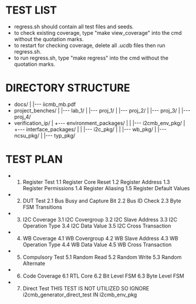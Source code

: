 # TEST LIST
- regress.sh should contain all test files and seeds.
- to check existing coverage, type "make view_coverage" into the cmd without the quotation marks.
- to restart for checking coverage, delete all .ucdb files then run regress.sh.
- to run regress.sh, type "make regress" into the cmd without the quotation marks.

# DIRECTORY STRUCTURE

+ docs/
|   |--- iicmb_mb.pdf
+ project_benches/
|   |--- lab_1/
|   |--- proj_1/
|   |--- proj_2/
|   |--- proj_3/
|   |--- proj_4/
+ verification_ip/
|	+--- environment_packages/
|   |   |--- i2cmb_env_pkg/
|	+--- interface_packages/
|   |   |--- i2c_pkg/
|   |   |--- wb_pkg/
|   |--- ncsu_pkg/
|   |--- typ_pkg/

# TEST PLAN 
- 1. Register Test
	1.1 Register Core Reset
	1.2 Register Address
	1.3 Register Permissions
	1.4 Register Aliasing
	1.5 Register Default Values

- 2. DUT Test
	2.1 Bus Busy and Capture Bit
	2.2 Bus ID Check
	2.3 Byte FSM Transitions

- 3. I2C Coverage
	3.1 I2C Covergroup
	3.2 I2C Slave Address
	3.3 I2C Operation Type
	3.4 I2C Data Value
	3.5 I2C Cross Transaction

- 4. WB Coverage
	4.1 WB Covergroup
	4.2 WB Slave Address
	4.3 WB Operation Type
	4.4 WB Data Value
	4.5 WB Cross Transaction
 
- 5. Compulsory Test
	5.1 Random Read
	5.2 Random Write
	5.3 Random Alternate

- 6. Code Coverage
	6.1 RTL Core
	6.2 Bit Level FSM
	6.3 Byte Level FSM

- 7. Direct Test
	THIS TEST IS NOT UTILIZED SO IGNORE i2cmb_generator_direct_test IN i2cmb_env_pkg
